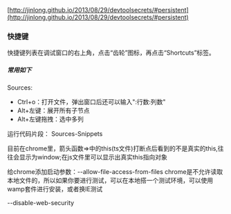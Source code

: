 
[http://jinlong.github.io/2013/08/29/devtoolsecrets/#persistent](http://jinlong.github.io/2013/08/29/devtoolsecrets/#persistent)

### 快捷键

快捷键列表在调试窗口的右上角，点击“齿轮”图标，再点击“Shortcuts”标签。

##### 常用如下

Sources:

+ Ctrl+o：打开文件，弹出窗口后还可以输入":行数:列数"
+ Alt+左键：展开所有子节点
+ Alt+左键拖拽：选中多列

运行代码片段：
Sources-Snippets

目前在chrome里，箭头函数=>中的this(ts文件)打断点后看到的不是真实的this,往往会显示为window;在js文件里可以显示出真实this指向对象

给chrome添加启动参数：--allow-file-access-from-files
chrome是不允许读取本地文件的，所以如果你要进行测试，可以在本地搭一个测试环境，可以使用wamp套件进行安装，或者换IE测试

--disable-web-security